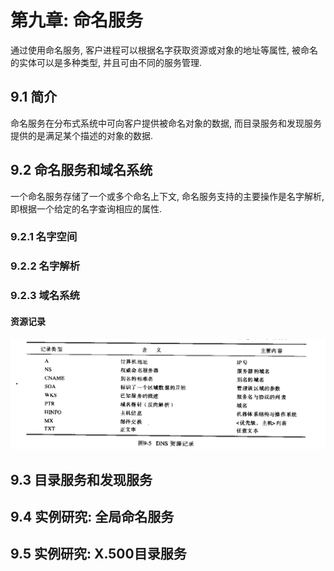 # 第九章: 命名服务 #

通过使用命名服务, 客户进程可以根据名字获取资源或对象的地址等属性, 被命名的实体可以是多种类型, 并且可由不同的服务管理.

## 9.1 简介 ##

命名服务在分布式系统中可向客户提供被命名对象的数据, 而目录服务和发现服务提供的是满足某个描述的对象的数据.

## 9.2 命名服务和域名系统 ##

一个命名服务存储了一个或多个命名上下文, 命名服务支持的主要操作是名字解析, 即根据一个给定的名字查询相应的属性.

### 9.2.1 名字空间 ###

### 9.2.2 名字解析 ###

### 9.2.3 域名系统 ###

#### 资源记录 ####

![DNS资源记录](./images/image09-01.png)

## 9.3 目录服务和发现服务 ##

## 9.4 实例研究: 全局命名服务 ##

## 9.5 实例研究: X.500目录服务 ##
